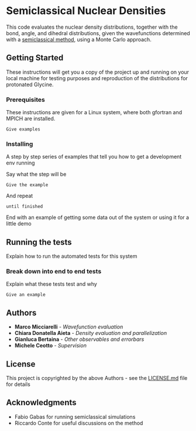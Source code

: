 # Semiclassical Nuclear Densities

This code evaluates the nuclear density distributions, together with the bond, angle, and dihedral distributions, given the wavefunctions determined with a [semiclassical method](https://doi.org/10.1063/1.5041911), using a Monte Carlo approach. 

## Getting Started

These instructions will get you a copy of the project up and running on your local machine for testing purposes and reproduction of the distributions for protonated Glycine.

### Prerequisites

These instructions are given for a Linux system, where both gfortran and MPICH are installed.

```
Give examples
```

### Installing

A step by step series of examples that tell you how to get a development env running

Say what the step will be

```
Give the example
```

And repeat

```
until finished
```

End with an example of getting some data out of the system or using it for a little demo

## Running the tests

Explain how to run the automated tests for this system

### Break down into end to end tests

Explain what these tests test and why

```
Give an example
```

## Authors

* **Marco Micciarelli** - *Wavefunction evaluation*
* **Chiara Donatella Aieta** - *Density evaluation and parallelization*
* **Gianluca Bertaina** - *Other observables and errorbars*
* **Michele Ceotto** - *Supervision*

## License

This project is copyrighted by the above Authors - see the [LICENSE.md](LICENSE.md) file for details

## Acknowledgments

* Fabio Gabas for running semiclassical simulations
* Riccardo Conte for useful discussions on the method 

